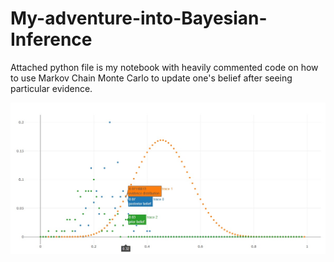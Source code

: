 # My-adventure-into-Bayesian-Inference

Attached python file is my notebook with heavily commented code 
on how to use Markov Chain Monte Carlo to update one's belief after seeing particular evidence.

 
![Sample output](https://github.com/marcindahlen/My-adventure-into-Bayesian-Inference/blob/master/wykres.jpg)
